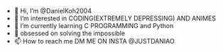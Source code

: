 - 👋 Hi, I’m @DanielKoh2004
- 👀 I’m interested in CODING(EXTREMELY DEPRESSING) AND ANIMES
- 🌱 I’m currently learning C PROGRAMMING and Python
- 💞️ obsessed on solving the impossible
- 📫 How to reach me DM ME ON INSTA @JUSTDANIAO

<!---
DanielKoh2004/DanielKoh2004 is a ✨ special ✨ repository because its `README.md` (this file) appears on your GitHub profile.
You can click the Preview link to take a look at your changes.
--->
